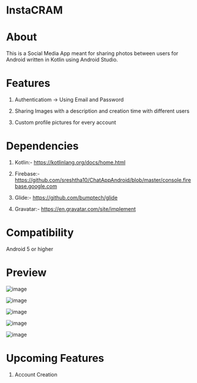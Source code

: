 # InstaCRAM
# About
This is a Social Media App meant for sharing photos between users for Android written in Kotlin using Android Studio.

# Features

1. Authenticatiom
  -> Using Email and Password

2. Sharing Images with a description and creation time with different users

3. Custom profile pictures for every account

# Dependencies

1. Kotlin:- https://kotlinlang.org/docs/home.html

2. Firebase:- https://github.com/sreshtha10/ChatAppAndroid/blob/master/console.firebase.google.com

3. Glide:- https://github.com/bumptech/glide

4. Gravatar:- https://en.gravatar.com/site/implement

# Compatibility 

Android 5 or higher

# Preview

![image](https://user-images.githubusercontent.com/85218416/164088736-23eab34c-9e0e-4192-9421-4230c31c65f7.png)

![image](https://user-images.githubusercontent.com/85218416/164088784-aa9bc8ab-5864-4493-941b-e0b664604567.png)

![image](https://user-images.githubusercontent.com/85218416/164088825-069b2222-5bd2-4b89-95d7-1ade76626153.png)

![image](https://user-images.githubusercontent.com/85218416/164088842-fe10116e-764f-4252-9540-703e65fe58dc.png)

![image](https://user-images.githubusercontent.com/85218416/164088868-4bcd0f2f-3c55-4170-88d5-0a0f0fd94a81.png)

# Upcoming Features

1. Account Creation



